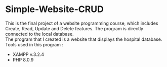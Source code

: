 # Simple-Website-CRUD
This is the final project of a website programming course, which includes Create, Read, Update and Delete features. The program is directly connected to the local database.<br/>
The program that I created is a website that displays the hospital database.<br/>
Tools used in this program : 
- XAMPP v.3.2.4
- PHP 8.0.9
